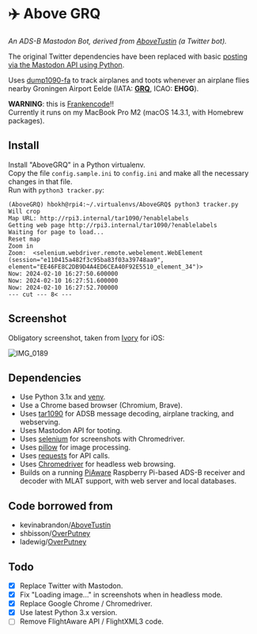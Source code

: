# ✈️ Above GRQ

*An ADS-B Mastodon Bot, derived from [AboveTustin](https://github.com/kevinabrandon/AboveTustin) (a Twitter bot).*

The original Twitter dependencies have been replaced with basic [posting via the Mastodon API using Python](https://roytang.net/2021/11/mastodon-api-python/).

Uses [dump1090-fa](https://github.com/flightaware/dump1090) to track airplanes and toots whenever an airplane flies nearby Groningen Airport Eelde (IATA: **[GRQ](https://www.wikiwand.com/en/Groningen_Airport_Eelde)**, ICAO: **EHGG**).

**WARNING**: this is [Frankencode](https://www.urbandictionary.com/define.php?term=Frankencode)!!\
Currently it runs on my MacBook Pro M2 (macOS 14.3.1, with Homebrew packages).

## Install

Install "AboveGRQ" in a Python virtualenv.\
Copy the file `config.sample.ini` to `config.ini` and make all the necessary changes in that file.\
Run with `python3 tracker.py`:

```console
(AboveGRQ) hbokh@rpi4:~/.virtualenvs/AboveGRQ$ python3 tracker.py
Will crop
Map URL: http://rpi3.internal/tar1090/?enablelabels
Getting web page http://rpi3.internal/tar1090/?enablelabels
Waiting for page to load...
Reset map
Zoom in
Zoom:  <selenium.webdriver.remote.webelement.WebElement (session="e110415a482f3c95ba83f03a39748aa9", element="EE46FE8C2DB9D4A4ED6CEA40F92E5510_element_34")>
Now: 2024-02-10 16:27:50.600000
Now: 2024-02-10 16:27:51.600000
Now: 2024-02-10 16:27:52.700000
--- cut --- 8< ---
```

## Screenshot

Obligatory screenshot, taken from [Ivory](https://tapbots.com/ivory/) for iOS:

![IMG_0189](https://user-images.githubusercontent.com/519955/217902537-7371c254-55d5-4ccc-a179-db6b1c48c952.jpg)

## Dependencies

- Use Python 3.1x and [venv](https://docs.python.org/3/library/venv.html).
- Use a Chrome based browser (Chromium, Brave).
- Uses [tar1090](https://github.com/wiedehopf/tar1090) for ADSB message decoding, airplane tracking, and webserving.
- Uses Mastodon API for tooting.
- Uses [selenium](https://pypi.python.org/pypi/selenium) for screenshots with Chromedriver.
- Uses [pillow](https://python-pillow.org/) for image processing.
- Uses [requests](https://pypi.org/project/requests/) for API calls.
- Uses [Chromedriver](https://chromedriver.chromium.org/) for headless web browsing.
- Builds on a running [PiAware](https://flightaware.com/adsb/piaware/build) Raspberry Pi-based ADS-B receiver and decoder with MLAT support, with web server and local databases.

## Code borrowed from

- kevinabrandon/[AboveTustin](https://github.com/kevinabrandon/AboveTustin)
- shbisson/[OverPutney](https://github.com/shbisson/OverPutney)
- ladewig/[OverPutney](https://github.com/ladewig/OverPutney)

## Todo

- [x] Replace Twitter with Mastodon.
- [x] Fix "Loading image..." in screenshots when in headless mode.
- [x] Replace Google Chrome / Chromedriver.
- [X] Use latest Python 3.x version.
- [ ] Remove FlightAware API / FlightXML3 code.
